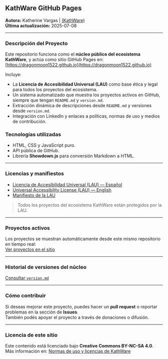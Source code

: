## KathWare GitHub Pages

**Autora:** Katherine Vargas | [(KathWare)](https://kathware.com.ar)  
**Última actualización:** 2025-07-08  

---

### **Descripción del Proyecto**

Este repositorio funciona como el **núcleo público del ecosistema KathWare**, y actúa como sitio GitHub Pages en:  
[https://dragonmoon1522.github.io](https://dragonmoon1522.github.io)

Incluye:

- La **Licencia de Accesibilidad Universal (LAU)** como base ética y legal para todos los proyectos del ecosistema.
- Un sistema automatizado que muestra los proyectos activos en GitHub, siempre que tengan `README.md` y `version.md`.
- Extracción dinámica de descripciones desde `README.md` y versiones desde `version.md`.
- Integración con LinkedIn y enlaces a políticas, normas de uso y medios de contribución.

### **Tecnologías utilizadas**

- HTML, CSS y JavaScript puro.
- API pública de GitHub.
- Librería **Showdown.js** para conversión Markdown a HTML.

---

### **Licencias y manifiestos**

- [Licencia de Accesibilidad Universal (LAU) — Español](./licenses/lau/lau-v1.1-es.md)  
- [Universal Accessibility License (LAU) — English](./licenses/lau/lau-v1.1-en.md)  
- [Manifiesto de la LAU](./licenses/lau/manifesto.md)  

> Todos los proyectos del ecosistema KathWare están protegidos por la LAU.

---

### **Proyectos activos**

Los proyectos se muestran automáticamente desde este mismo repositorio en tiempo real:  
[Ver proyectos en el sitio](https://dragonmoon1522.github.io)

---

### **Historial de versiones del núcleo**

[Consultar `version.md`](./version.md)

---

### **Cómo contribuir**

Si deseas mejorar este proyecto, puedes hacer un **pull request** o reportar problemas en la sección de **Issues**.  
También podés apoyar el proyecto a través de donaciones o difusión.

---

### **Licencia de este sitio**

Este contenido está licenciado bajo **Creative Commons BY-NC-SA 4.0**.  
Más información en: [Normas de uso y licencias de KathWare](https://kathware.com.ar/normas-de-uso-y-licencias-de-kathware/)
